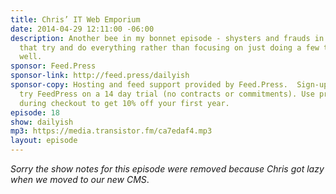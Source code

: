 ```yaml
---
title: Chris’ IT Web Emporium
date: 2014-04-29 12:11:00 -06:00
description: Another bee in my bonnet episode - shysters and frauds in the IT industry
  that try and do everything rather than focusing on just doing a few things really
  well.
sponsor: Feed.Press
sponsor-link: http://feed.press/dailyish
sponsor-copy: Hosting and feed support provided by Feed.Press.  Sign-up today and
  try FeedPress on a 14 day trial (no contracts or commitments). Use promo code "dailyish"
  during checkout to get 10% off your first year.
episode: 18
show: dailyish
mp3: https://media.transistor.fm/ca7edaf4.mp3
layout: episode
---
```


<em>Sorry the show notes for this episode were removed because Chris got lazy when we moved to our new CMS</em>.
